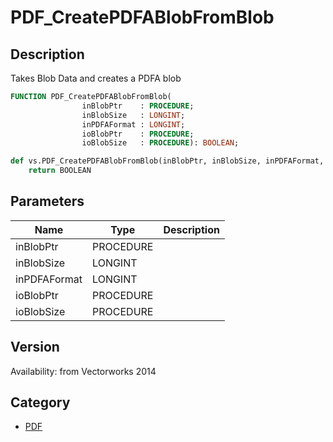 # PDF_CreatePDFABlobFromBlob

## Description
Takes Blob Data and creates a PDFA blob

```pascal
FUNCTION PDF_CreatePDFABlobFromBlob(
				inBlobPtr    : PROCEDURE;
				inBlobSize   : LONGINT;
				inPDFAFormat : LONGINT;
				ioBlobPtr    : PROCEDURE;
				ioBlobSize   : PROCEDURE): BOOLEAN;
```

```python
def vs.PDF_CreatePDFABlobFromBlob(inBlobPtr, inBlobSize, inPDFAFormat, ioBlobPtr, ioBlobSize):
    return BOOLEAN
```

## Parameters
|Name|Type|Description|
|---|---|---|
|inBlobPtr|PROCEDURE|   |
|inBlobSize|LONGINT|   |
|inPDFAFormat|LONGINT|   |
|ioBlobPtr|PROCEDURE|   |
|ioBlobSize|PROCEDURE|   |

## Version
Availability: from Vectorworks 2014

## Category
* [PDF](../Categories/PDF.md)

